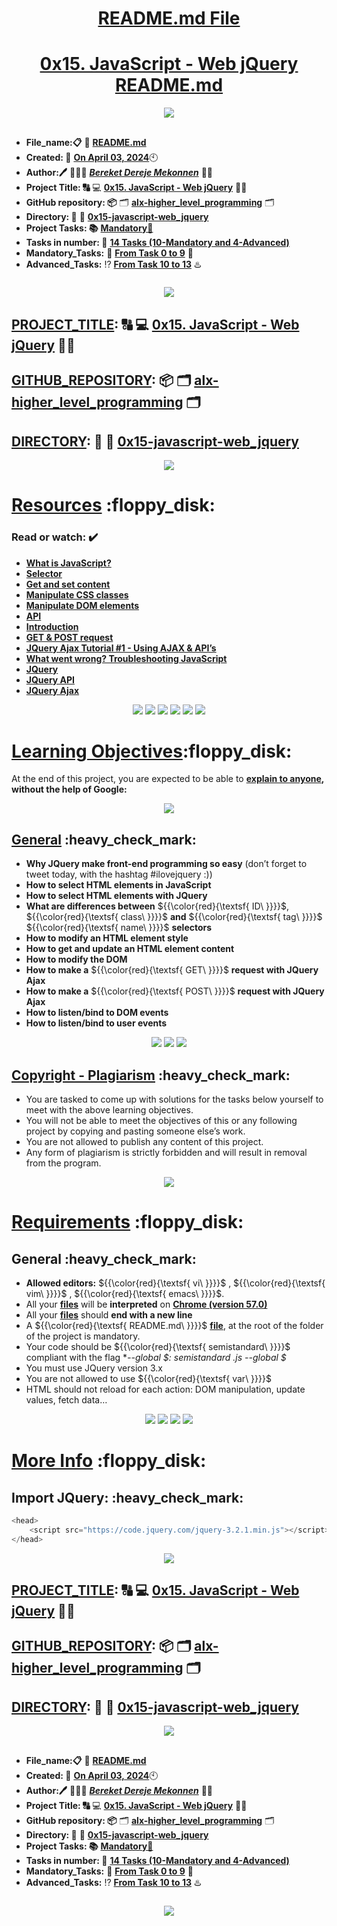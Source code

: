 <H1 align="center", height="1500"> <ins> README.md File </ins> </H1>
<H1 align="center"> <ins>0x15. JavaScript - Web jQuery README.md</ins> </H1>

<p align="center">
  <img src="https://i.ibb.co/drL7vWv/0x15-Java-Script-Web-j-Query-Alx-logo.png" />
</p>

##

* **File_name:📋** 📖 [**README.md**](https://github.com/BekaHabesha/alx-higher_level_programming/blob/master/0x14-javascript-web_scraping/README.md)
* **Created: 📅** <ins>**On April 03, 2024**</ins>🕙
* **Author:🖊️** 👨🏻‍💻 [***Bereket Dereje Mekonnen***](https://intranet.alxswe.com/users/BereketDerejeMekonnen) 🧑‍💻
* **Project Title: 🔠**  💻 [**0x15. JavaScript - Web jQuery**](https://intranet.alxswe.com/projects/305) 📝🔡
* **GitHub repository: 📦** 🗂 [**alx-higher_level_programming**](https://github.com/BekaHabesha/alx-higher_level_programming) 🗂
* **Directory: 💼** 📂 [**0x15-javascript-web_jquery**](https://github.com/BekaHabesha/alx-higher_level_programming/tree/master/0x15-javascript-web_jquery)
* **Project Tasks: 📚** <ins>**Mandatory💯**</ins>
* **Tasks in number: 🔢** <ins>**14 Tasks (10-Mandatory and 4-Advanced)**</ins>
* **Mandatory_Tasks:** 💯 <ins>**From Task 0 to 9**</ins> 💯
* **Advanced_Tasks:** ⁉️ <ins>**From Task 10 to 13**</ins> ♨️

###   

<p align="center">
  <img src="https://steemitimages.com/DQmTnDPFNsTRKKKrx1uWDqEpPkvvxff4o4Rku5CeKYAyaej/html-css-javascript-and-jquery.png" />
</p>
                     
##

## <ins>**PROJECT_TITLE</ins>: 🔠**   💻 [**0x15. JavaScript - Web jQuery**](https://intranet.alxswe.com/projects/305) 📝🔡

## <ins>**GITHUB_REPOSITORY</ins>: 📦**  🗂 [**alx-higher_level_programming**](https://github.com/BekaHabesha/alx-higher_level_programming) 🗂

## <ins>**DIRECTORY</ins>: 💼** 📂 [**0x15-javascript-web_jquery**](https://github.com/BekaHabesha/alx-higher_level_programming/tree/master/0x15-javascript-web_jquery)

<p align="center">
  <img src="https://s3.amazonaws.com/intranet-projects-files/holbertonschool-higher-level_programming+/305/4724718.jpg" />
</p>

###

<h1> <ins>Resources</ins> :floppy_disk:</H1>

### **Read or watch:** :heavy_check_mark:
* [**What is JavaScript?**](https://intranet.alxswe.com/rltoken/NJ5XM_fzjlBKERHTkdF-uA)
* [**Selector**](https://intranet.alxswe.com/rltoken/wsnVUxEcAzzlCx6ES1qc7g)
* [**Get and set content**](https://intranet.alxswe.com/rltoken/rwtc96sn2_LHToBAd0MIhQ)
* [**Manipulate CSS classes**](https://intranet.alxswe.com/rltoken/IcM5kKVzssU0ibdUo-2gKQ)
* [**Manipulate DOM elements**](https://intranet.alxswe.com/rltoken/ve8UKsZLVw2t27PtWscZfQ)
* [**API**](https://intranet.alxswe.com/rltoken/vKc7XmiHG7HIh3N0Kl_VQw)
* [**Introduction**](https://intranet.alxswe.com/rltoken/QiUwuS_9TXE49D5IVL-ocg)
* [**GET & POST request**](https://intranet.alxswe.com/rltoken/Mbe7uoy0iMAfTVs2Tn4Pzg)
* [**JQuery Ajax Tutorial #1 - Using AJAX & API’s**](https://intranet.alxswe.com/rltoken/gMwyXisSLu-kZicmGA0-LQ)
* [**What went wrong? Troubleshooting JavaScript**](https://intranet.alxswe.com/rltoken/4eYyJr72PO-cohImk93M3w)
* [**JQuery**](https://intranet.alxswe.com/rltoken/HnjBq6jf84S9S-C15Qi0vw)
* [**JQuery API**](https://intranet.alxswe.com/rltoken/jvibhq-8VEdQHNUWKTCI7w)
* [**JQuery Ajax**](https://intranet.alxswe.com/rltoken/rBZyrXxuRuISDfPBzO9Y7Q)

<p align="center">
  <img src="https://developer.mozilla.org/en-US/docs/Learn/JavaScript/First_steps/What_is_JavaScript/cake.png" />
  <img src="https://www.freecodecamp.org/news/content/images/size/w2000/2022/05/Box-Model.png" />
  <img src="https://www.freecodecamp.org/news/content/images/2021/01/images.png" />
  <img src="https://assets.hongkiat.com/uploads/dom-manipulation-javascript-methods/dom-tree.jpg" />
  <img src="https://miro.medium.com/v2/resize:fit:1120/1*h5XbI4n8eIKnmaeWPRmKOQ.png" />
  <img src="https://voyager.postman.com/illustration/diagram-what-is-an-api-postman-illustration.svg" />
</p>

###

<H1><ins>Learning Objectives</ins>:floppy_disk:</H1>

At the end of this project, you are expected to be able to [**explain to anyone**](https://intranet.alxswe.com/rltoken/uOCIGjC7u4MtYfDwCwODTA)**, without the help of Google:**

<p align="center">
  <img src="https://www.norberthires.blog/content/images/2022/01/the-feynman-technique.png" />
</p>

###

<H2> <ins>General</ins> :heavy_check_mark:</H2>

* **Why JQuery make front-end programming so easy** (don’t forget to tweet today, with the hashtag #ilovejquery :))
* **How to select HTML elements in JavaScript**
* **How to select HTML elements with JQuery**
* **What are differences between** ${{\color{red}{\textsf{ ID\ \}}}}\$, ${{\color{red}{\textsf{ class\ \}}}}\$ **and** ${{\color{red}{\textsf{ tag\ \}}}}\$ ${{\color{red}{\textsf{ name\ \}}}}\$ **selectors**
* **How to modify an HTML element style**
* **How to get and update an HTML element content**
* **How to modify the DOM**
* **How to make a** ${{\color{red}{\textsf{ GET\ \}}}}\$ **request with JQuery Ajax**
* **How to make a** ${{\color{red}{\textsf{ POST\ \}}}}\$ **request with JQuery Ajax**
* **How to listen/bind to DOM events**
* **How to listen/bind to user events**

<p align="center">
  <img src="https://media.geeksforgeeks.org/wp-content/uploads/getpostRequest.png" />
  <img src="https://i.stack.imgur.com/Rc90y.png" />
  <img src="https://biggerplate.blob.core.windows.net/mindmaps/preview/xl/0d8x1ICZ_jQuery-API-mind-map.png" />
</p>

##

<H2> <ins>Copyright - Plagiarism</ins> :heavy_check_mark:</H2>

* You are tasked to come up with solutions for the tasks below yourself to meet with the above learning objectives.
* You will not be able to meet the objectives of this or any following project by copying and pasting someone else’s work.
* You are not allowed to publish any content of this project.
* Any form of plagiarism is strictly forbidden and will result in removal from the program.

<p align="center">
  <img src="https://i.ibb.co/8csnv7s/Alx-do-hard-things.jpg" />
</p>

##

<H1><ins>Requirements</ins> :floppy_disk:</H1>

<H2>General :heavy_check_mark:</H2>

* **Allowed editors:** ${{\color{red}{\textsf{ vi\ \}}}}\$ , ${{\color{red}{\textsf{ vim\ \}}}}\$ , ${{\color{red}{\textsf{ emacs\ \}}}}\$.
* All your <ins>**files</ins>** will be **interpreted** on <ins>**Chrome (version 57.0)**</ins>
* All your <ins>**files**</ins> should **end with a new line**
* A ${{\color{red}{\textsf{ README.md\ \}}}}$ <ins>**file**</ins>, at the root of the folder of the project is mandatory.
* Your code should be ${{\color{red}{\textsf{ semistandard\ \}}}}$ compliant with the flag  **--global $: semistandard *.js --global $**
* You must use JQuery version 3.x
* You are not allowed to use ${{\color{red}{\textsf{ var\ \}}}}$
* HTML should not reload for each action: DOM manipulation, update values, fetch data…

<p align="center">
  <img src="https://miro.medium.com/v2/resize:fit:720/format:webp/1*GG1eBrCQ7eoVfI8fl-tIxQ.png" />
  <img src="https://miro.medium.com/v2/resize:fit:951/1*3h95bN2_xe-eitwHh_Ygvw.png" />
  <img src="https://indianpythonista.files.wordpress.com/2016/12/iservice_post_get.png" />
  <img src="https://www.researchgate.net/publication/316675285/figure/fig4/AS:490411216117762@1493934553127/REST-API-integrated-with-frontend-technology-using-AJAX-and-JQuery.png" />
</p>

###

<H1><ins>More Info</ins> :floppy_disk:</H1>

<H2>Import JQuery: :heavy_check_mark:</H2>

```js
<head>
    <script src="https://code.jquery.com/jquery-3.2.1.min.js"></script>
</head>
```

<p align="center">
  <img src="https://s3.amazonaws.com/intranet-projects-files/holbertonschool-higher-level_programming+/305/1f1ihd.jpg" />
</p>

##

## <ins>**PROJECT_TITLE</ins>: 🔠**   💻 [**0x15. JavaScript - Web jQuery**](https://intranet.alxswe.com/projects/305) 📝🔡

## <ins>**GITHUB_REPOSITORY</ins>: 📦**  🗂 [**alx-higher_level_programming**](https://github.com/BekaHabesha/alx-higher_level_programming) 🗂

## <ins>**DIRECTORY</ins>: 💼** 📂 [**0x15-javascript-web_jquery**](https://github.com/BekaHabesha/alx-higher_level_programming/tree/master/0x15-javascript-web_jquery)

<p align="center">
  <img src="https://www.javascript-coder.com/tutorials/images/ajax-block-diagram1.jpg" />
</p>


##

* **File_name:📋** 📖 [**README.md**](https://github.com/BekaHabesha/alx-higher_level_programming/blob/master/0x14-javascript-web_scraping/README.md)
* **Created: 📅** <ins>**On April 03, 2024**</ins>🕙
* **Author:🖊️** 👨🏻‍💻 [***Bereket Dereje Mekonnen***](https://intranet.alxswe.com/users/BereketDerejeMekonnen) 🧑‍💻
* **Project Title: 🔠**  💻 [**0x15. JavaScript - Web jQuery**](https://intranet.alxswe.com/projects/305) 📝🔡
* **GitHub repository: 📦** 🗂 [**alx-higher_level_programming**](https://github.com/BekaHabesha/alx-higher_level_programming) 🗂
* **Directory: 💼** 📂 [**0x15-javascript-web_jquery**](https://github.com/BekaHabesha/alx-higher_level_programming/tree/master/0x15-javascript-web_jquery)
* **Project Tasks: 📚** <ins>**Mandatory💯**</ins>
* **Tasks in number: 🔢** <ins>**14 Tasks (10-Mandatory and 4-Advanced)**</ins>
* **Mandatory_Tasks:** 💯 <ins>**From Task 0 to 9**</ins> 💯
* **Advanced_Tasks:** ⁉️ <ins>**From Task 10 to 13**</ins> ♨️

###

<p align="center">
  <img src="https://i.ibb.co/y5wmQyd/Alx-enginn-Build-ur-future.png" />
</p>

